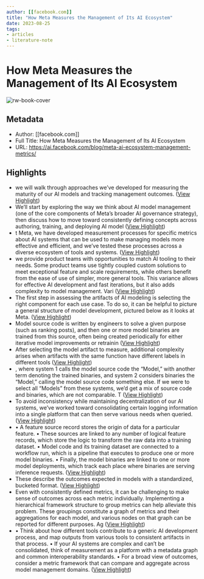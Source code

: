 ```yaml
---
author: [[facebook.com]]
title: "How Meta Measures the Management of Its AI Ecosystem"
date: 2023-08-25
tags: 
- articles
- literature-note
---
```

# How Meta Measures the Management of Its AI Ecosystem

![rw-book-cover](https://scontent-lax3-1.xx.fbcdn.net/v/t39.2365-6/329234186_930918231689922_3285773809582652411_n.png?_nc_cat=110&ccb=1-7&_nc_sid=ad8a9d&_nc_ohc=RU0GESjgIB4AX9qbUBi&_nc_oc=AQkg1wFWei_XXivsqCAYN0ukwGdqiAIHsCPvzQAoousH5voRuqf1ZgYoYKbyno_-T4A&_nc_ht=scontent-lax3-1.xx&oh=00_AfCGyHrMIKs11s2nCHFncQ22KzaxSfkGc2F6QgUVETCMDg&oe=6424F147)

## Metadata
- Author: [[facebook.com]]
- Full Title: How Meta Measures the Management of Its AI Ecosystem
- URL: https://ai.facebook.com/blog/meta-ai-ecosystem-management-metrics/

## Highlights
- we will walk through approaches we’ve developed for measuring the maturity of our AI models and tracking management outcomes. ([View Highlight](https://read.readwise.io/read/01gyay9skv57kp276d0g5afqz4))
- We’ll start by exploring the way we think about AI model management (one of the core components of Meta’s broader AI governance strategy), then discuss how to move toward consistently defining concepts across authoring, training, and deploying AI model ([View Highlight](https://read.readwise.io/read/01gyaya1z9nna89r44tqbyk8pb))
- t Meta, we have developed measurement processes for specific metrics about AI systems that can be used to make managing models more effective and efficient, and we’ve tested these processes across a diverse ecosystem of tools and systems. ([View Highlight](https://read.readwise.io/read/01gyay8f2cc4701akacqa543j2))
- we provide product teams with opportunities to match AI tooling to their needs. Some product teams use tightly coupled custom solutions to meet exceptional feature and scale requirements, while others benefit from the ease of use of simpler, more general tools. This variance allows for effective AI development and fast iterations, but it also adds complexity to model management. Vari ([View Highlight](https://read.readwise.io/read/01gyaybgwrehggvcm5qgvtcbgs))
- The first step in assessing the artifacts of AI modeling is selecting the right component for each use case. To do so, it can be helpful to picture a general structure of model development, pictured below as it looks at Meta. ([View Highlight](https://read.readwise.io/read/01gyaycwp2q18zky66byh98na7))
- Model source code is written by engineers to solve a given purpose (such as ranking posts), and then one or more model binaries are trained from this source, often being created periodically for either iterative model improvements or retrainin ([View Highlight](https://read.readwise.io/read/01gyaydj44ghznn60qhw9fe6m2))
- After selecting the model artifact to measure, additional complexity arises when artifacts with the same function have different labels in different tools ([View Highlight](https://read.readwise.io/read/01gyayf02c5dv7mbpd6vhrqyw8))
- , where system 1 calls the model source code the “Model,” with another term denoting the trained binaries, and system 2 considers binaries the “Model,” calling the model source code something else. If we were to select all “Models” from these systems, we’d get a mix of source code and binaries, which are not comparable. T ([View Highlight](https://read.readwise.io/read/01gyayfggtntzg243xe69fdra9))
- To avoid inconsistency while maintaining decentralization of our AI systems, we’ve worked toward consolidating certain logging information into a single platform that can then serve various needs when queried. ([View Highlight](https://read.readwise.io/read/01gyayg7dqeyt0sc98vv9v0whx))
- • A feature source record stores the origin of data for a particular feature.
  • These sources are linked to any number of logical feature records, which store the logic to transform the raw data into a training dataset.
  • Model code and its training dataset are connected to a workflow run, which is a pipeline that executes to produce one or more model binaries.
  • Finally, the model binaries are linked to one or more model deployments, which track each place where binaries are serving inference requests. ([View Highlight](https://read.readwise.io/read/01gyayhcesxsmc14a59fg4gs30))
- These describe the outcomes expected in models with a standardized, bucketed format. ([View Highlight](https://read.readwise.io/read/01gyayjwm2j3krh02ad6brt4rr))
- Even with consistently defined metrics, it can be challenging to make sense of outcomes across each metric individually. Implementing a hierarchical framework structure to group metrics can help alleviate this problem. These groupings constitute a graph of metrics and their aggregations for each model, and various nodes on that graph can be reported for different purposes. Ag ([View Highlight](https://read.readwise.io/read/01gyayk7nfsmmmzr8kdd3g01hx))
- • Think about how different tools contribute to a generic AI development process, and map outputs from various tools to consistent artifacts in that process.
  • If your AI systems are complex and can’t be consolidated, think of measurement as a platform with a metadata graph and common interoperability standards.
  • For a broad view of outcomes, consider a metric framework that can compare and aggregate across model management domains. ([View Highlight](https://read.readwise.io/read/01gyaykkbc96b25x29pgpka7f8))
